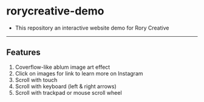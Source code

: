 # rorycreative-demo
- This repository an interactive website demo for Rory Creative

---

## Features
1. Coverflow-like ablum image art effect
2. Click on images for link to learn more on Instagram
3. Scroll with touch
4. Scroll with keyboard (left & right arrows)
5. Scroll with trackpad or mouse scroll wheel
